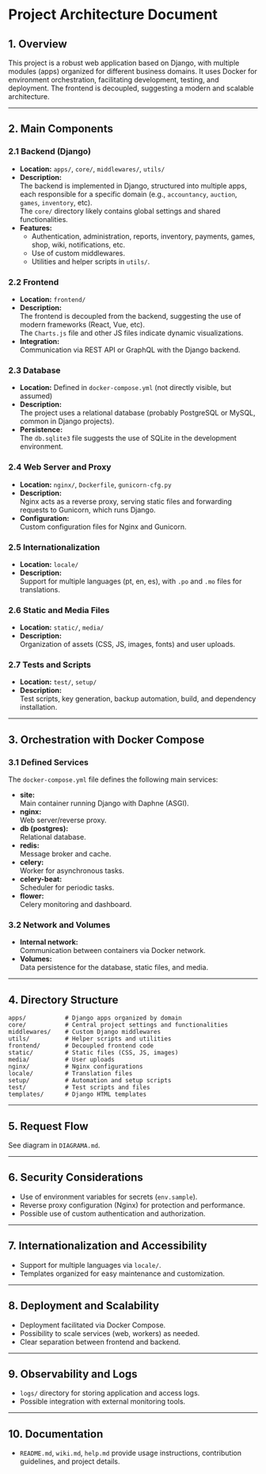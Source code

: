 # Project Architecture Document

## 1. Overview

This project is a robust web application based on Django, with multiple modules (apps) organized for different business domains. It uses Docker for environment orchestration, facilitating development, testing, and deployment. The frontend is decoupled, suggesting a modern and scalable architecture.

---

## 2. Main Components

### 2.1 Backend (Django)
- **Location:** `apps/`, `core/`, `middlewares/`, `utils/`
- **Description:**  
  The backend is implemented in Django, structured into multiple apps, each responsible for a specific domain (e.g., `accountancy`, `auction`, `games`, `inventory`, etc).  
  The `core/` directory likely contains global settings and shared functionalities.
- **Features:**  
  - Authentication, administration, reports, inventory, payments, games, shop, wiki, notifications, etc.
  - Use of custom middlewares.
  - Utilities and helper scripts in `utils/`.

### 2.2 Frontend
- **Location:** `frontend/`
- **Description:**  
  The frontend is decoupled from the backend, suggesting the use of modern frameworks (React, Vue, etc).  
  The `Charts.js` file and other JS files indicate dynamic visualizations.
- **Integration:**  
  Communication via REST API or GraphQL with the Django backend.

### 2.3 Database
- **Location:** Defined in `docker-compose.yml` (not directly visible, but assumed)
- **Description:**  
  The project uses a relational database (probably PostgreSQL or MySQL, common in Django projects).
- **Persistence:**  
  The `db.sqlite3` file suggests the use of SQLite in the development environment.

### 2.4 Web Server and Proxy
- **Location:** `nginx/`, `Dockerfile`, `gunicorn-cfg.py`
- **Description:**  
  Nginx acts as a reverse proxy, serving static files and forwarding requests to Gunicorn, which runs Django.
- **Configuration:**  
  Custom configuration files for Nginx and Gunicorn.

### 2.5 Internationalization
- **Location:** `locale/`
- **Description:**  
  Support for multiple languages (pt, en, es), with `.po` and `.mo` files for translations.

### 2.6 Static and Media Files
- **Location:** `static/`, `media/`
- **Description:**  
  Organization of assets (CSS, JS, images, fonts) and user uploads.

### 2.7 Tests and Scripts
- **Location:** `test/`, `setup/`
- **Description:**  
  Test scripts, key generation, backup automation, build, and dependency installation.

---

## 3. Orchestration with Docker Compose

### 3.1 Defined Services
The `docker-compose.yml` file defines the following main services:
- **site:**  
  Main container running Django with Daphne (ASGI).
- **nginx:**  
  Web server/reverse proxy.
- **db (postgres):**  
  Relational database.
- **redis:**  
  Message broker and cache.
- **celery:**  
  Worker for asynchronous tasks.
- **celery-beat:**  
  Scheduler for periodic tasks.
- **flower:**  
  Celery monitoring and dashboard.

### 3.2 Network and Volumes
- **Internal network:**  
  Communication between containers via Docker network.
- **Volumes:**  
  Data persistence for the database, static files, and media.

---

## 4. Directory Structure

```plaintext
apps/           # Django apps organized by domain
core/           # Central project settings and functionalities
middlewares/    # Custom Django middlewares
utils/          # Helper scripts and utilities
frontend/       # Decoupled frontend code
static/         # Static files (CSS, JS, images)
media/          # User uploads
nginx/          # Nginx configurations
locale/         # Translation files
setup/          # Automation and setup scripts
test/           # Test scripts and files
templates/      # Django HTML templates
```

---

## 5. Request Flow

See diagram in `DIAGRAMA.md`.

---

## 6. Security Considerations
- Use of environment variables for secrets (`env.sample`).
- Reverse proxy configuration (Nginx) for protection and performance.
- Possible use of custom authentication and authorization.

---

## 7. Internationalization and Accessibility
- Support for multiple languages via `locale/`.
- Templates organized for easy maintenance and customization.

---

## 8. Deployment and Scalability
- Deployment facilitated via Docker Compose.
- Possibility to scale services (web, workers) as needed.
- Clear separation between frontend and backend.

---

## 9. Observability and Logs
- `logs/` directory for storing application and access logs.
- Possible integration with external monitoring tools.

---

## 10. Documentation
- `README.md`, `wiki.md`, `help.md` provide usage instructions, contribution guidelines, and project details. 